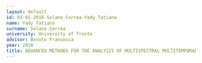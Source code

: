 ```yaml
---
layout: default 
id: 01-01-2018-Solano_Correa-Yady_Tatiana
name: Yady Tatiana
surname: Solano Correa
university: University of Trento
advisor: Bovolo Francesca
year: 2018
title: ADVANCED METHODS FOR THE ANALYSIS OF MULTISPECTRAL MULTITEMPORAL SATELLITE IMAGES
---
```

